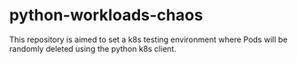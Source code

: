 # python-workloads-chaos
This repository is aimed to set a k8s testing environment where Pods will be randomly deleted using the python k8s client.
